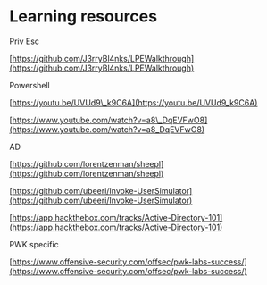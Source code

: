 # Learning resources
Priv Esc

[https://github.com/J3rryBl4nks/LPEWalkthrough](https://github.com/J3rryBl4nks/LPEWalkthrough)

Powershell

[https://youtu.be/UVUd9\_k9C6A](https://youtu.be/UVUd9_k9C6A)

[https://www.youtube.com/watch?v=a8\_DqEVFwO8](https://www.youtube.com/watch?v=a8_DqEVFwO8)

AD

[https://github.com/lorentzenman/sheepl](https://github.com/lorentzenman/sheepl)

[https://github.com/ubeeri/Invoke-UserSimulator](https://github.com/ubeeri/Invoke-UserSimulator)

[https://app.hackthebox.com/tracks/Active-Directory-101](https://app.hackthebox.com/tracks/Active-Directory-101)

PWK specific

[https://www.offensive-security.com/offsec/pwk-labs-success/](https://www.offensive-security.com/offsec/pwk-labs-success/)